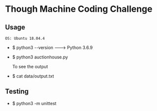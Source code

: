 # Though Machine Coding Challenge
## Usage
    OS: Ubuntu 18.04.4

*   $ python3 --version  ---> Python 3.6.9
    
*   $ python3 auctionhouse.py

    To see the output
*   $ cat data/output.txt

## Testing

*   $ python3 -m unittest
